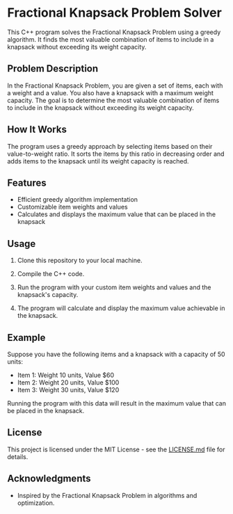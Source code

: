 # Fractional Knapsack Problem Solver

This C++ program solves the Fractional Knapsack Problem using a greedy algorithm. It finds the most valuable combination of items to include in a knapsack without exceeding its weight capacity.

## Problem Description

In the Fractional Knapsack Problem, you are given a set of items, each with a weight and a value. You also have a knapsack with a maximum weight capacity. The goal is to determine the most valuable combination of items to include in the knapsack without exceeding its weight capacity.

## How It Works

The program uses a greedy approach by selecting items based on their value-to-weight ratio. It sorts the items by this ratio in decreasing order and adds items to the knapsack until its weight capacity is reached.

## Features

- Efficient greedy algorithm implementation
- Customizable item weights and values
- Calculates and displays the maximum value that can be placed in the knapsack

## Usage

1. Clone this repository to your local machine.


2. Compile the C++ code.


3. Run the program with your custom item weights and values and the knapsack's capacity.


4. The program will calculate and display the maximum value achievable in the knapsack.

## Example

Suppose you have the following items and a knapsack with a capacity of 50 units:

- Item 1: Weight 10 units, Value $60
- Item 2: Weight 20 units, Value $100
- Item 3: Weight 30 units, Value $120

Running the program with this data will result in the maximum value that can be placed in the knapsack.

## License

This project is licensed under the MIT License - see the [LICENSE.md](LICENSE.md) file for details.

## Acknowledgments

- Inspired by the Fractional Knapsack Problem in algorithms and optimization.


